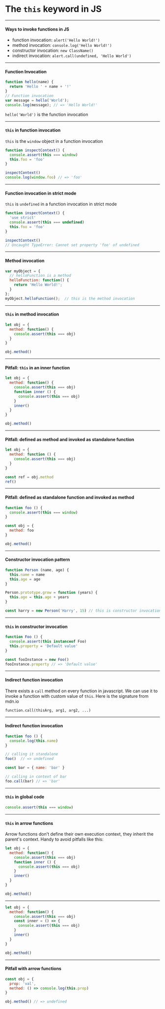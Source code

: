 # The  `this`  keyword in JS

---

#### Ways to invoke functions in JS

* function invocation: `alert('Hello World!')`
* method invocation: `console.log('Hello World!')`
* constructor invocation: `new ClassName()`
* indirect invocation: `alert.call(undefined, 'Hello World')`

---

#### Function Invocation

```js
function hello(name) {
  return 'Hello ' + name + '!'
}
// Function invocation
var message = hello('World');
console.log(message); // => 'Hello World!'
```

`hello('World')`  is the function invocation

---

#### `this`  in function invocation

`this`  is the  `window`  object in a function invocation

```js
function inspectContext() {
  console.assert(this === window)
  this.foo = 'foo'
}

inspectContext()
console.log(window.foo) // => 'foo'
```

---

#### Function invocation in strict mode

`this`  is  `undefined`  in a function invocation in strict mode

```js
function inspectContext() {
  'use strict'
  console.assert(this === undefined)
  this.foo = 'foo'
}

inspectContext()
// Uncaught TypeError: Cannot set property 'foo' of undefined
```

---

#### Method invocation

```js
var myObject = {
  // helloFunction is a method
  helloFunction: function() {
    return 'Hello World!';
  }
};
myObject.helloFunction();  // this is the method invocation
```

---

####  `this`  in method invocation

```js
let obj = {
  method: function() {
    console.assert(this === obj)
  }
}

obj.method()
```

---

#### Pitfall:  `this`  in an inner function

```js
let obj = {
  method: function() {
    console.assert(this === obj)
    function inner () {
      console.assert(this === obj)
    }
    inner()
  }
}

obj.method()
```

---

#### Pitfall: defined as method and invoked as standalone function

```js
let obj = {
  method: function () {
    console.assert(this === obj)
  }
}

const ref = obj.method
ref()
```

---

#### Pitfall: defined as standalone function and invoked as method

```js
function foo () {
  console.assert(this === window)
}

const obj = {
  method: foo
}

obj.method()
```

---

#### Constructor invocation pattern

```js
function Person (name, age) {
  this.name = name
  this.age = age
}

Person.prototype.grow = function (years) {
  this.age = this.age + years
}

const harry = new Person('Harry', 15) // this is constructor invocation pattern
```

---

#### `this`  in constructor invocation

```js
function Foo () {
  console.assert(this instanceof Foo)
  this.property = 'Default value'
}

const fooInstance = new Foo()
fooInstance.property // => 'Default value'
```

---

#### Indirect function invocation

There exists a `call` method on every function in javascript.
We can use it to invoke a function with custom value of `this`.
Here is the signature from mdn.io

`function.call(thisArg, arg1, arg2, ...)`

---

#### Indirect function invocation

```js
function foo () {
  console.log(this.name)
}

// calling it standalone
foo()  // => undefined

const bar = { name: 'bar' }

// calling in context of bar
foo.call(bar) // => 'bar'
```

---

#### `this`  in global code

```js
console.assert(this === window)
```

---

#### `this`  in arrow functions

Arrow functions don't define their own execution context, they inherit the parent's context.
Handy to avoid pitfalls like this:

```js
let obj = {
  method: function() {
    console.assert(this === obj)
    function inner () {
      console.assert(this === obj)
    }
    inner()
  }
}

obj.method()
```

---

```js
let obj = {
  method: function() {
    console.assert(this === obj)
    const inner = () => {
      console.assert(this === obj)
    }
    inner()
  }
}

obj.method()
```

---

#### Pitfall with arrow functions

```js
const obj = {
  prop: 'val',
  method: () => console.log(this.prop)
}

obj.method() // => undefined
```
